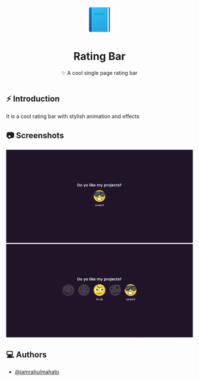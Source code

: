 <p align="center">
    <img alt="30 Days 30 Projects" height="80" src="./img/add-readme (1).png">
  </a>
</p>
<h1 align="center">Rating Bar</h1>

<div align="center">
  ✨ A cool single page rating bar
</div>
<br />

## ⚡️ Introduction
It is a cool rating bar with stylish animation and effects

## 📷 Screenshots

![ss1](./img/sci_demo1.jpg)
![ss2](./img/sci_demo2.jpg)

## ‎‍💻 Authors

- [@iamrahulmahato](https://github.com/iamrahulmahato)

